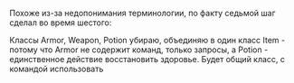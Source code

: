 Похоже из-за недопонимания терминологии, по факту седьмой шаг сделал во время шестого:

Классы Armor, Weapon, Potion убираю, объединяю в один класс Item - потому что Armor не содержит команд, только запросы, а Potion - единственное действие восстановить здоровье. Будет общий класс, с командой использовать